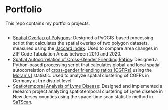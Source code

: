 # Portfolio
This repo contains my portfolio projects.
##
* [Spatial Overlap of Polygons](polygon-spatial-overlap): Designed a PyQGIS-based processing script that calculates the spatial overlap of two polygon datasets, measured using the [Jaccard index](https://en.wikipedia.org/wiki/Jaccard_index). Used to compare area changes in ZIP Code Tabulation Areas between 2010 and 2020.
* [Spatial Autocorrelation of Cross-Gender Friending Ratios](https://github.com/rabbit-orion/portfolio/tree/main/cgfr-localmoransi): Designed a Python-based processing script that calculates global and local spatial autocorrelation of [cross-gender friending ratios (CGFRs)](https://drew-johnston.com/files/cross_gender_ties/Cross-Gender_Social_Ties_Around_the_World.pdf) using the [Moran's I](https://en.wikipedia.org/wiki/Moran%27s_I) statistic. Used to analyze spatial clustering of CGFRs in Germany at the district level.
* [Spatiotemporal Analysis of Lyme Disease](https://github.com/rabbit-orion/portfolio/tree/main/spatiotemporalanalysis-lymedisease): Designed and implemented a research project analyzing spatiotemporal clustering of Lyme disease in New Jersey counties using the space-time scan statistic method in [SaTScan](https://www.satscan.org/).
